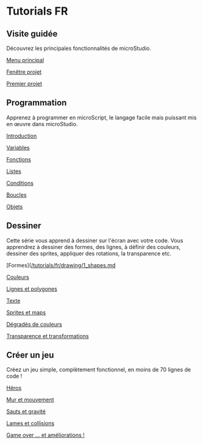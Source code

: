 # Tutorials FR

## Visite guidée

Découvrez les principales fonctionnalités de microStudio.

[Menu principal](/tutorials/fr/tour/1_menu.md)

[Fenêtre projet](/tutorials/fr/tour/2_project.md)

[Premier projet](/tutorials/fr/tour/3_first_project.md)


## Programmation

Apprenez à programmer en microScript, le langage facile mais puissant mis en œuvre dans microStudio.

[Introduction](/tutorials/fr/programming/1_intro.md)

[Variables](/tutorials/fr/programming/2_variables.md)

[Fonctions](/tutorials/fr/programming/3_functions.md)

[Listes](/tutorials/fr/programming/4_lists.md)

[Conditions](/tutorials/fr/programming/5_conditions.md)

[Boucles](/tutorials/fr/programming/6_loops.md)

[Objets](/tutorials/fr/programming/7_objects.md)

## Dessiner

Cette série vous apprend à dessiner sur l'écran avec votre code. Vous apprendrez à dessiner des formes, des lignes, à définir des couleurs, dessiner des sprites, appliquer des rotations, la transparence etc.

[Formes]([/tutorials/fr/drawing/1_shapes.md](https://raw.githubusercontent.com/TeddyChene/microstudio-tuto/main/static/tutorials/fr/drawing/1_shapes.md)

[Couleurs](/tutorials/fr/drawing/2_colors.md)

[Lignes et polygones](/tutorials/fr/drawing/3_lines.md)

[Texte](/tutorials/fr/drawing/4_text.md)

[Sprites et maps](/tutorials/fr/drawing/5_sprites.md)

[Dégradés de couleurs](/tutorials/fr/drawing/6_gradients.md)

[Transparence et transformations](/tutorials/fr/drawing/7_transforms.md)



## Créer un jeu

Créez un jeu simple, complètement fonctionnel, en moins de 70 lignes de code !

[Héros](/tutorials/fr/game/1_hero.md)

[Mur et mouvement](/tutorials/fr/game/2_wall.md)

[Sauts et gravité](/tutorials/fr/game/3_jump.md)

[Lames et collisions](/tutorials/fr/game/4_blades.md)

[Game over ... et améliorations !](/tutorials/fr/game/5_gameloop.md)
